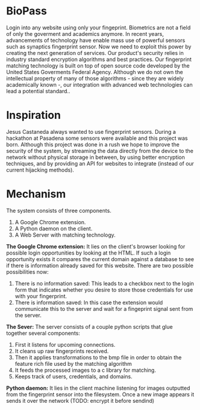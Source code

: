 BioPass
=======
Login into any website using only your fingeprint. Biometrics are not a field of only the goverment and academics anymore. In recent years, advancements of technology have enable mass use of powerful sensors such as synaptics fingerprint sensor. Now we need to exploit this power by creating the next generation of services. Our product's security relies in industry standard encryption algorithms and best practices. Our fingerprint matching technology is built on top of open source code developed by the United States Goverments Federal Agency. Although we do not own the intellectual property of many of those algorithms - since they are widely academically known -, our integration with advanced web technologies can lead a potential standard..

Inspiration
=======
Jesus Castaneda always wanted to use fingerprint sensors. During a hackathon at Pasadena some sensors were available and this project was born. Although this project was done in a rush we hope to improve the security of the system, by streaming the data directly from the device to the network without physical storage in between, by using better encryption techniques, and by providing an API for websites to integrate (instead of our current hijacking methods).

Mechanism
=======
The system consists of three components.
1. A Google Chrome extension.
2. A Python daemon on the client.
3. A Web Server with matching technology.

__The Google Chrome extension:__
It lies on the client's browser looking for possible login opportunities by looking at the HTML.
If such a login opportunity exists it compares the current domain against a database to see if there is information already saved for this website. There are two possible possibilities now:
1. There is no information saved: This leads to a checkbox next to the login form that indicates whether you desire to store those credentials for use with your fingerprint.
2. There is information saved: In this case the extension would communicate this to the server and wait for a fingeprint signal sent from the server.

__The Sever:__
The server consists of a couple python scripts that glue together several components:
1. First it listens for upcoming connections.
2. It cleans up raw fingerprints received.
3. Then it applies transformations to the bmp file in order to obtain the feature rich file used by the matching algorithm
4. It feeds the processed images to a c library for matching.
5. Keeps track of users, credentials, and domains.

__Python daemon:__
It lies in the client machine listening for images outputted from the fingerprint sensor into the filesystem.
Once a new image appears it sends it over the network (TODO: encrypt it before sendind)
